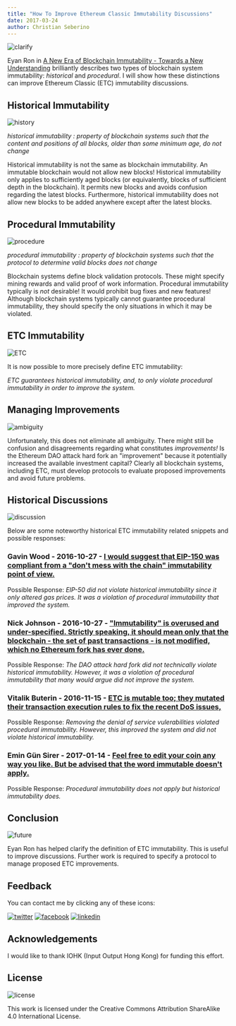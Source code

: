 ```yaml
---
title: "How To Improve Ethereum Classic Immutability Discussions"
date: 2017-03-24
author: Christian Seberino
---
```


![clarify](./d7e8287795.jpg)

Eyan Ron in  [A New Era of Blockchain Immutability - Towards a New Understanding](http://cryptom.site/2017/03/06/a-new-era-of-blockchain-immutability-towards-a-new-understanding/) brilliantly describes two types of blockchain system immutability: *historical* and *procedural*.  I will show how these distinctions can improve Ethereum Classic (ETC) immutability discussions.

## Historical Immutability

![history](./d7e8599b0a.jpg)

*historical immutability : property of blockchain systems such that the content and positions of all blocks, older than some minimum age, do not change*

Historical immutability is not the same as blockchain immutability.  An immutable blockchain would not allow new blocks!  Historical immutability only applies to sufficiently aged blocks (or equivalently, blocks of sufficient depth in the blockchain).  It permits new blocks and avoids confusion regarding the latest blocks.  Furthermore, historical immutability does not allow new blocks to be added anywhere except after the latest blocks.

## Procedural Immutability

![procedure](./d7e82e49f3.jpeg)

*procedural immutability : property of blockchain systems such that the protocol to determine valid blocks does not change*

Blockchain systems define block validation protocols.  These might specify mining rewards and valid proof of work information.  Procedural immutability typically is *not* desirable!  It would prohibit bug fixes and new features!  Although blockchain systems typically cannot guarantee procedural immutability, they should specify the only situations in which it may be violated.

## ETC Immutability

![ETC](./d7e840f60c.png)

It is now possible to more precisely define ETC immutability:

*ETC guarantees historical immutability, and, to only violate procedural immutability in order to improve the system.*

## Managing Improvements

![ambiguity](./d7e825ab56.jpg)

Unfortunately, this does not eliminate all ambiguity.  There might still be confusion and disagreements regarding what constitutes *improvements!*  Is the Ethereum DAO attack hard fork an "improvement" because it potentially increased the available investment capital? Clearly all blockchain systems, including ETC, must develop protocols to evaluate proposed improvements and avoid future problems.

## Historical Discussions

![discussion](./d7e848bd7e.jpg)

Below are some noteworthy historical ETC immutability related snippets and possible responses:

### Gavin Wood - 2016-10-27 - [I would suggest that EIP-150 was compliant from a "don't mess with the chain" immutability point of view.](https://www.reddit.com/r/ethereum/comments/59naa2/what_does_immutability_really_mean/)

Possible Response: *EIP-50 did not violate historical immutability since it only altered gas prices.  It was a violation of procedural immutability that improved the system.*

### Nick Johnson - 2016-10-27 - ["Immutability" is overused and under-specified. Strictly speaking, it should mean only that the blockchain - the set of past transactions - is not modified, which no Ethereum fork has ever done.](https://www.reddit.com/r/ethereum/comments/59naa2/what_does_immutability_really_mean/)

Possible Response: *The DAO attack hard fork did not technically violate historical immutability.  However, it was a violation of procedural immutability that many would argue did not improve the system.*

### Vitalik Buterin - 2016-11-15 - [ETC is mutable too; they mutated their transaction execution rules to fix the recent DoS issues,](https://www.reddit.com/r/btc/comments/5cxyv8/andrew_lee_purseio_ceo_on_twitter_multiple/da0qpdi/)

Possible Response: *Removing the denial of service vulerabilities violated procedural immutability.  However, this improved the system and did not violate historical immutability.*

### Emin Gün Sirer - 2017-01-14 - [Feel free to edit your coin any way you like. But be advised that the word immutable doesn't apply.](https://twitter.com/el33th4xor/status/820370931004542978)

Possible Response: *Procedural immutability does not apply but historical immutability does.*

## Conclusion

![future](./d7e85c367f.jpg)

Eyan Ron has helped clarify the definition of ETC immutability.  This is useful to improve discussions.  Further work is required to specify a protocol to manage proposed ETC improvements.

## Feedback

You can contact me by clicking any of these icons:

[![twitter](./fcbc8685c1.png)](https://twitter.com/chris_seberino) [![facebook](./fcbc627df9.png)](https://www.facebook.com/cseberino) [![linkedin](./fcbcf09c9e.png)](https://www.linkedin.com/in/christian-seberino-776897110)

## Acknowledgements

I would like to thank IOHK (Input Output Hong Kong) for funding this effort.

## License

![license](./88x31.png)

This work is licensed under the Creative Commons Attribution ShareAlike 4.0 International License.
